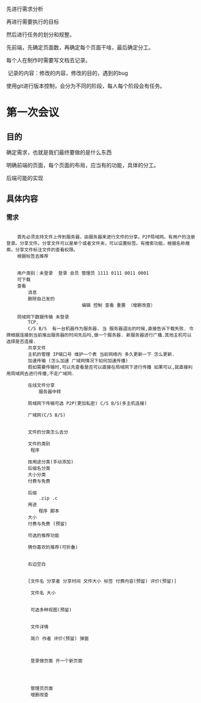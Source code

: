 先进行需求分析

再进行需要执行的目标

然后进行任务的划分和规整。

先前端，先确定页面数，再确定每个页面干啥，最后确定分工。



每个人在制作时需要写文档去记录。

​	记录的内容：修改的内容，修改的目的，遇到的bug

使用git进行版本控制，会分为不同的阶段，每人每个阶段会有任务。



# 第一次会议

##  目的

确定需求，也就是我们最终要做的是什么东西

明确前端的页面，每个页面的布局，应当有的功能，具体的分工。

后端可能的实现

## 具体内容

### 需求

```

	首先必须支持文件上传到服务器，由服务器来进行文件的分享。P2P局域网。有用户的注册登录。分享文件。分享文件可以是单个或者文件夹，可以设置标签。有搜索功能，根据名称搜索。分享文件标注文件的查看权限。
	根据标签去推荐


	用户类别：未登录  登录 会员 管理员 1111 0111 0011 0001
	可下载 
	查看 
		消息 
		删除自己发的
							编辑 控制 查看 重置 （增删改查） 
							
	局域网下数据传输 未登录
		TCP,
		C/S B/S  有一台机器作为服务器. 当 服务器退出的时候,直接告诉下载失败. 令牌根据连接到当前推出服务器的时间先后吗,做一个服务器. 新服务器进行广播.其他主机可以选择是否连接.
		共享文件 
		主机的管理 IP端口号 维护一个表 当前网络内 多久更新一下 怎么更新.
		加速传输 (怎么加速 广域网情况下如何加速传播)
		假如需要传输时,可以先查看是否可以直接在局域网下进行传播 如果可以,就直接利用局域网去进行传播,不走广域网.
		
		在线文件分享
			服务器中转
			
		局域网下传输可选 P2P(更加私密) C/S B/S(多主机连接)
		
		广域网(C/S B/S)
		
		
		文件的分类怎么去分
		
		文件的类别
		 程序
		 
		按用途分类(手动添加)
		后缀名分类
		大小分类
		付费与免费
		
		后缀
			.zip .c
		用途
			程序 脚本
		大小
		付费与免费 (预留)
		
		可选的推荐功能
		
		猜你喜欢的推荐(可折叠)
		
		
		右边空白
		
		
		[文件名 分享者 分享时间 文件大小 标签 付费内容(预留) 评价(预留)]
		 
		 文件名 大小 
		 
		 
		 可选多种视图(预留)
		 
		 
		 文件详情
		 
		 简介 作者 评价(预留) 弹窗
		 
		 
		 
		 登录做页面 开一个新页面
		 
		 
		 
		 
		 管理员页面
		 增删改查
		 
```











